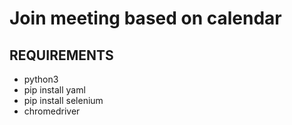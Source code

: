 # Join meeting based on calendar

## REQUIREMENTS

- python3
- pip install yaml
- pip install selenium
- chromedriver
